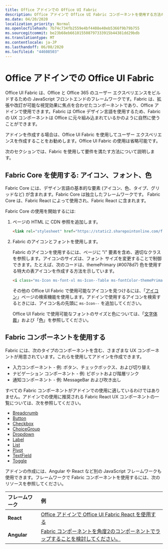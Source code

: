 ```yaml
---
title: Office アドインでの Office UI Fabric 
description: Office アドインで Office UI Fabric コンポーネントを使用する方法の概要について説明します。
ms.date: 04/20/2020
localization_priority: Normal
ms.openlocfilehash: 7b74c734fb2559e4bf4408e40eb5366f9b79b755
ms.sourcegitcommit: be23b68eb661015508797333915b44381dd29bdb
ms.translationtype: MT
ms.contentlocale: ja-JP
ms.lasthandoff: 06/08/2020
ms.locfileid: "44608503"
---
```

# <a name="office-ui-fabric-in-office-add-ins"></a>Office アドインでの Office UI Fabric 

Office UI Fabric は、Office と Office 365 のユーザー エクスペリエンスをビルドするための JavaScript フロントエンドのフレームワークです。Fabric は、拡張や改訂が可能な視覚効果に焦点を合わせたコンポーネントであり、Office アドインで使用できます。Fabric は Office デザイン言語を使用するため、Fabric の UX コンポーネントは Office に元々組み込まれているかのように自然に使うことができます。 

アドインを作成する場合は、Office UI Fabric を使用してユーザー エクスペリエンスを作成することをお勧めします。Office UI Fabric の使用は省略可能です。

次のセクションでは、Fabric を使用して要件を満たす方法について説明します。 

## <a name="use-fabric-core-icons-fonts-colors"></a>Fabric Core を使用する: アイコン、フォント、色
Fabric Core には、デザイン言語の基本的な要素 (アイコン、色、タイプ、グリッドなど) が含まれます。Fabric Core は独立したフレームワークです。 Fabric Core は、Fabric React によって使用され、Fabric React に含まれます。

Fabric Core の使用を開始するには:

1. ページの HTML に CDN 参照を追加します。  

    ```html
    <link rel="stylesheet" href="https://static2.sharepointonline.com/files/fabric/office-ui-fabric-core/9.6.1/css/fabric.min.css">
    ```   
    
2. Fabric のアイコンとフォントを使用します。 

    Fabric のアイコンを使用するには、ページに "i" 要素を含め、適切なクラスを参照します。アイコンのサイズは、フォント サイズを変更することで制御できます。たとえば、次のコードは、themePrimary (#0078d7) 色を使用する特大の表アイコンを作成する方法を示しています。 
   
    ```html
    <i class="ms-Icon ms-font-xl ms-Icon--Table ms-fontColor-themePrimary"></i>
    ```

    その他の Office UI Fabric で使用可能なアイコンを見つけるには、「[アイコン](https://developer.microsoft.com/fabric#/styles/icons)」ページの検索機能を使用します。アドインで使用するアイコンを検索するときには、アイコン名の先頭に `ms-Icon--` を追加してください。 

    Office UI Fabric で使用可能なフォントのサイズと色については、「[文字体裁](https://developer.microsoft.com/fabric#/styles/typography)」および「[色](https://developer.microsoft.com/fabric#/styles/colors)」を参照してください。
 
## <a name="use-fabric-components"></a>Fabric コンポーネントを使用する 
Fabric には、次のタイプのコンポーネントを含む、さまざまな UX コンポーネントが用意されています。これらを使用してアドインを作成できます。

- 入力コンポーネント - 例: ボタン、チェックボックス、および切り替え
- ナビゲーション コンポーネント - 例: ピボットおよび階層リンク
- 通知コンポーネント - 例: MessageBar および吹き出し  

すべての Fabric コンポーネントがアドインでの使用に適しているわけではありません。アドインでの使用に推奨される Fabric React UX コンポーネントの一覧については、次を参照してください。

- [Breadcrumb](https://developer.microsoft.com/fabric#/components/breadcrumb)
- [Button](https://developer.microsoft.com/fabric#/components/button)
- [Checkbox](https://developer.microsoft.com/fabric#/components/checkbox)
- [ChoiceGroup](https://developer.microsoft.com/fabric#/components/choicegroup)
- [Dropdown](https://developer.microsoft.com/fabric#/components/dropdown)
- [Label](https://developer.microsoft.com/fabric#/components/label)
- [List](https://developer.microsoft.com/fabric#/components/list)
- [Pivot](https://developer.microsoft.com/fabric#/components/pivot)
- [TextField](https://developer.microsoft.com/fabric#/components/textfield)
- [Toggle](https://developer.microsoft.com/fabric#/components/toggle)

アドインの作成には、Angular や React など別の JavaScript フレームワークも使用できます。フレームワークで Fabric コンポーネントを使用するには、次のリソースを参照してください。

|**フレームワーク**|**例**|
|:------------|:----------|
|**React**|[Office アドインで Office UI Fabric React を使用する](using-office-ui-fabric-react.md )|
|**Angular**| [Fabric コンポーネントを角度2のコンポーネントでラップすることを検討してください。](../develop/add-ins-with-angular2.md#consider-wrapping-fabric-components-with-angular-components)|

